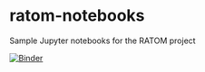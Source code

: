 # ratom-notebooks
Sample Jupyter notebooks for the RATOM project

[![Binder](https://mybinder.org/badge_logo.svg)](https://mybinder.org/v2/gh/libratom/ratom-notebooks/master)
